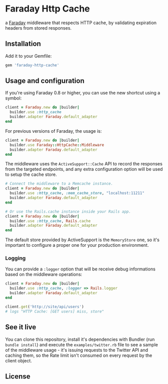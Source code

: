 # Faraday Http Cache
a [Faraday](https://github.com/technoweenie/faraday) middleware that respects HTTP cache, by validating expiration headers from stored responses.

## Installation

Add it to your Gemfile:

```ruby
gem 'faraday-http-cache'
```

## Usage and configuration

If you're using Faraday 0.8 or higher, you can use the new shortcut using a symbol:

```ruby
client = Faraday.new do |builder|
  builder.use :http_cache
  builder.adapter Faraday.default_adapter
end
```

For previous versions of Faraday, the usage is:

```ruby
client = Faraday.new do |builder|
  builder.use Faraday::HttpCache::Middleware
  builder.adapter Faraday.default_adapter
end
```

The middleware uses the `ActiveSupport::Cache` API to record the responses from the targeted endpoints, and any extra configuration option will be used to setup the cache store.

```ruby
# Connect the middleware to a Memcache instance.
client = Faraday.new do |builder|
  builder.use :http_cache, :mem_cache_store, "localhost:11211"
  builder.adapter Faraday.default_adapter
end

# Or use the Rails.cache instance inside your Rails app.
client = Faraday.new do |builder|
  builder.use :http_cache, Rails.cache
  builder.adapter Faraday.default_adapter
end
```

The default store provided by ActiveSupport is the `MemoryStore` one, so it's important to configure a proper one for your production environment.

### Logging

You can provide a `:logger` option that will be receive debug informations based on the middleware operations:

```ruby
client = Faraday.new do |builder|
  builder.use :http_cache, :logger => Rails.logger
  builder.adapter Faraday.default_adapter
end

client.get('http://site/api/users')
# logs "HTTP Cache: [GET users] miss, store"
```

## See it live

You can clone this repository, install it's dependencies with Bundler (run `bundle install`) and execute the `examples/twitter.rb` file to see a sample of the middleware usage - it's issuing requests to the Twitter API and caching them, so the Rate limit isn't consumed on every request by the client object.

## License